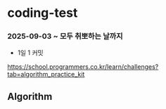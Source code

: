 # coding-test
### 2025-09-03 ~ 모두 취뽀하는 날까지

- 1일 1 커밋

https://school.programmers.co.kr/learn/challenges?tab=algorithm_practice_kit


## Algorithm
